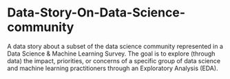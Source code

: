 # Data-Story-On-Data-Science-community
A data story about a subset of the data science community represented in a Data Science & Machine Learning Survey. The goal is to explore (through data) the impact, priorities, or concerns of a specific group of data science and machine learning practitioners through an Exploratory Analysis (EDA).
